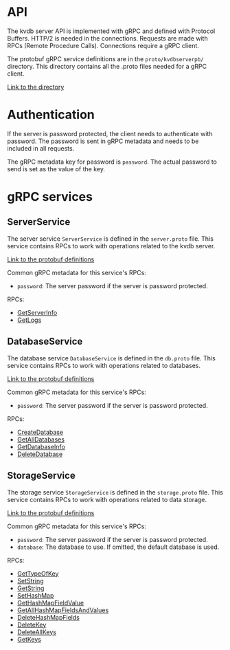 # API

The kvdb server API is implemented with gRPC and defined with Protocol Buffers. HTTP/2 is needed in the connections. Requests are made with RPCs (Remote Procedure Calls). Connections require a gRPC client.

The protobuf gRPC service definitions are in the `proto/kvdbserverpb/` directory. This directory contains all the .proto files needed for a gRPC client.

[Link to the directory](../proto/kvdbserverpb/)

# Authentication

If the server is password protected, the client needs to authenticate with password. The password is sent in gRPC metadata and needs to be included in all requests.

The gRPC metadata key for password is `password`. The actual password to send is set as the value of the key.

# gRPC services

## ServerService

The server service `ServerService` is defined in the `server.proto` file. This service contains RPCs to work with operations related to the kvdb server.

[Link to the protobuf definitions](../proto/kvdbserverpb/server.proto)

Common gRPC metadata for this service's RPCs:
- `password`: The server password if the server is password protected.

RPCs:
- [GetServerInfo](./rpc/server/getserverinfo.md)
- [GetLogs](./rpc/server/getlogs.md)

## DatabaseService

The database service `DatabaseService` is defined in the `db.proto` file. This service contains RPCs to work with operations related to databases.

[Link to the protobuf definitions](../proto/kvdbserverpb/db.proto)

Common gRPC metadata for this service's RPCs:
- `password`: The server password if the server is password protected.

RPCs:
- [CreateDatabase](./rpc/database/createdatabase.md)
- [GetAllDatabases](./rpc/database/getalldatabases.md)
- [GetDatabaseInfo](./rpc/database/getdatabaseinfo.md)
- [DeleteDatabase](./rpc/database/deletedatabase.md)

## StorageService

The storage service `StorageService` is defined in the `storage.proto` file. This service contains RPCs to work with operations related to data storage.

[Link to the protobuf definitions](../proto/kvdbserverpb/storage.proto)

Common gRPC metadata for this service's RPCs:
- `password`: The server password if the server is password protected.
- `database`: The database to use. If omitted, the default database is used.

RPCs:
- [GetTypeOfKey](./rpc/storage/gettypeofkey.md)
- [SetString](./rpc/storage/setstring.md)
- [GetString](./rpc/storage/getstring.md)
- [SetHashMap](./rpc/storage/sethashmap.md)
- [GetHashMapFieldValue](./rpc/storage/gethashmapfieldvalue.md)
- [GetAllHashMapFieldsAndValues](./rpc/storage/getallhashmapfieldsandvalues.md)
- [DeleteHashMapFields](./rpc/storage/deletehashmapfields.md)
- [DeleteKey](./rpc/storage/deletekey.md)
- [DeleteAllKeys](./rpc/storage/deleteallkeys.md)
- [GetKeys](./rpc/storage/getkeys.md)

